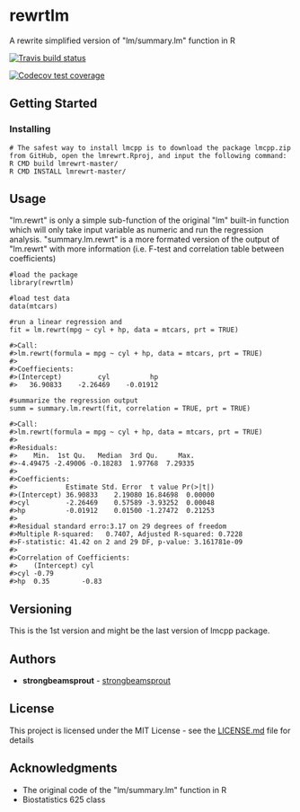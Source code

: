 # rewrtlm
A rewrite simplified version of "lm/summary.lm" function in R  
  <!-- badges: start -->
  [![Travis build status](https://travis-ci.org/strongbeamsprout/rewrtlm.svg?branch=master)](https://travis-ci.org/strongbeamsprout/rewrtlm)
  <!-- badges: end -->
  <!-- badges: start -->
  [![Codecov test coverage](https://codecov.io/gh/strongbeamsprout/rewrtlm/branch/master/graph/badge.svg)](https://codecov.io/gh/strongbeamsprout/rewrtlm?branch=master)
  <!-- badges: end -->
  
## Getting Started

### Installing

```
# The safest way to install lmcpp is to download the package lmcpp.zip from GitHub, open the lmrewrt.Rproj, and input the following command:
R CMD build lmrewrt-master/
R CMD INSTALL lmrewrt-master/
```

## Usage
"lm.rewrt" is only a simple sub-function of the original "lm" built-in function which will only take input variable as numeric and run the regression analysis. "summary.lm.rewrt" is a more formated version of the output of "lm.rewrt" with more information (i.e. F-test and correlation table between coefficients) 
```
#load the package
library(rewrtlm)

#load test data
data(mtcars)

#run a linear regression and 
fit = lm.rewrt(mpg ~ cyl + hp, data = mtcars, prt = TRUE)

#>Call:
#>lm.rewrt(formula = mpg ~ cyl + hp, data = mtcars, prt = TRUE)
#>
#>Coeffiecients:
#>(Intercept)         cyl          hp 
#>   36.90833    -2.26469    -0.01912 

#summarize the regression output
summ = summary.lm.rewrt(fit, correlation = TRUE, prt = TRUE)

#>Call:
#>lm.rewrt(formula = mpg ~ cyl + hp, data = mtcars, prt = TRUE)
#>
#>Residuals:
#>    Min.  1st Qu.   Median  3rd Qu.     Max. 
#>-4.49475 -2.49006 -0.18283  1.97768  7.29335 
#>
#>Coefficients:
#>            Estimate Std. Error  t value Pr(>|t|)
#>(Intercept) 36.90833    2.19080 16.84698  0.00000
#>cyl         -2.26469    0.57589 -3.93252  0.00048
#>hp          -0.01912    0.01500 -1.27472  0.21253
#>
#>Residual standard erro:3.17 on 29 degrees of freedom
#>Multiple R-squared:	0.7407,	Adjusted R-squared:	0.7228
#>F-statistic: 41.42 on 2 and 29 DF, p-value: 3.161781e-09
#>
#>Correlation of Coefficients:
#>    (Intercept) cyl  
#>cyl -0.79            
#>hp  0.35        -0.83
```

## Versioning

This is the 1st version and might be the last version of lmcpp package.

## Authors

* **strongbeamsprout** - [strongbeamsprout](https://github.com/strongbeamsprout)

## License

This project is licensed under the MIT License - see the [LICENSE.md](LICENSE.md) file for details

## Acknowledgments

* The original code of the "lm/summary.lm" function in R
* Biostatistics 625 class
